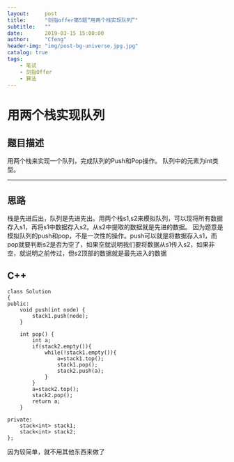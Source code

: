 ```yaml
---
layout:     post
title:      "剑指offer第5题“用两个栈实现队列”"
subtitle:   ""
date:       2019-03-15 15:00:00
author:     "Cfeng"
header-img: "img/post-bg-universe.jpg.jpg"
catalog: true
tags:
    - 笔试
    - 剑指Offer
    - 算法
---
```

# 用两个栈实现队列
## 题目描述
用两个栈来实现一个队列，完成队列的Push和Pop操作。 队列中的元素为int类型。
***
## 思路
栈是先进后出，队列是先进先出。用两个栈s1,s2来模拟队列，可以现将所有数据存入s1，再将s1中数据存入s2。从s2中提取的数据就是先进的数据。
因为题意是模拟队列的push和pop，不是一次性的操作。push可以就是将数据存入s1，而pop就要判断s2是否为空了，如果空就说明我们要将数据从s1传入s2，如果非空，就说明之前传过，但s2顶部的数据就是最先进入的数据
## C++
```
class Solution
{
public:
    void push(int node) {
        stack1.push(node);
    }

    int pop() {
        int a;
        if(stack2.empty()){
            while(!stack1.empty()){
                a=stack1.top();
                stack1.pop();
                stack2.push(a);
            }
        }
        a=stack2.top();
        stack2.pop();
        return a;
    }

private:
    stack<int> stack1;
    stack<int> stack2;
};
```
因为较简单，就不用其他东西来做了